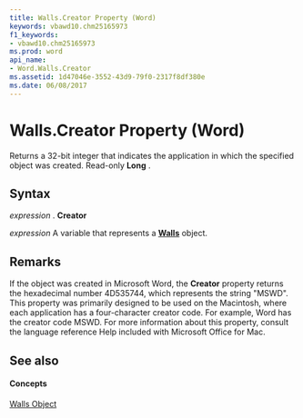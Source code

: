 ```yaml
---
title: Walls.Creator Property (Word)
keywords: vbawd10.chm25165973
f1_keywords:
- vbawd10.chm25165973
ms.prod: word
api_name:
- Word.Walls.Creator
ms.assetid: 1d47046e-3552-43d9-79f0-2317f8df380e
ms.date: 06/08/2017
---
```



# Walls.Creator Property (Word)

Returns a 32-bit integer that indicates the application in which the specified object was created. Read-only  **Long** .


## Syntax

 _expression_ . **Creator**

 _expression_ A variable that represents a **[Walls](Word.Walls.md)** object.


## Remarks

If the object was created in Microsoft Word, the  **Creator** property returns the hexadecimal number 4D535744, which represents the string "MSWD". This property was primarily designed to be used on the Macintosh, where each application has a four-character creator code. For example, Word has the creator code MSWD. For more information about this property, consult the language reference Help included with Microsoft Office for Mac.


## See also


#### Concepts


[Walls Object](Word.Walls.md)

